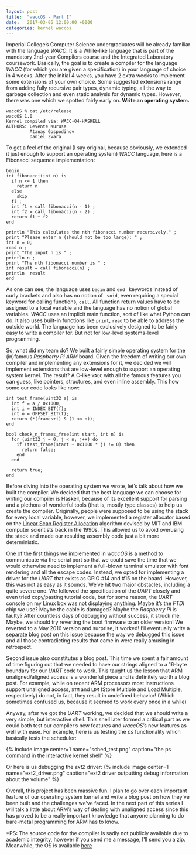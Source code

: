 ```yaml
---
layout: post
title:  "waccOS - Part I"
date:   2017-03-05 12:00:00 +0000
categories: kernel waccos
---
```


Imperial College’s Computer Science undergraduates will be already familiar
with the language *WACC*. It is a While-like language that is part of the
mandatory 2nd-year Compilers course and the Integrated Laboratory coursework.
Basically, the goal is to create a compiler for the language *WACC* (for which
you are given a specification) in your language of choice in 4 weeks. After the
initial 4 weeks, you have 2 extra weeks to implement some extensions of your
own choice. Some suggested extensions range from adding fully recursive pair
types, dynamic typing, all the way to garbage collection and even static
analysis for dynamic types. However, there was one which we spotted fairly
early on. **Write an operating system.**

<!-- MORE -->

```
waccOS % cat /etc/release
waccOS 1.0
Kernel compiled via: WACC-04-HASKELL
AUTHORS: Levente Kurusa
         Atanas Gospodinov
         Daniel Zvara
```
To get a feel of the original (I say original, because obviously, we extended
it just enough to support an operating system) *WACC* language, here is a
Fibonacci sequence implementation:

```
begin
int fibonacci(int n) is
  if n <= 1 then
    return n
  else
    skip
  fi ;
  int f1 = call fibonacci(n - 1) ;
  int f2 = call fibonacci(n - 2) ;
  return f1 + f2
end

println "This calculates the nth fibonacci number recursively." ;
print "Please enter n (should not be too large): " ;
int n = 0;
read n ;
print "The input n is " ;
println n ;
print "The nth fibonacci number is " ;
int result = call fibonacci(n) ;
println  result
end
```

As one can see, the language uses `begin` and `end ` keywords instead of curly
brackets and also has no notion of ` void`, even requiring a special keyword
for calling functions, `call`. All function return values have to be assigned
to a local variable and the language has no notion of global variables. *WACC*
uses an implicit main function, sort of like what Python can do. It also uses
built-in functions like `print`, `read` to be able to address the outside
world. The language has been exclusively designed to be fairly easy to write a
compiler for. But not for low-level systems-level programming.

So, what did my team do? We built a fairly simple operating system for the
(in)famous *Raspberry Pi ARM* board. Given the freedom of writing our own
compiler and implementing any extensions for it, we decided we will implement
extensions that are low-level enough to support an operating system kernel. The
result? A C-like `WACC` with all the famous features you can guess, like
pointers, structures, and even inline assembly. This how some our code looks
like now:

```
int test_frame(uint32 a) is
  int f = a / 0x1000;
  int i = INDEX_BIT(f);
  int o = OFFSET_BIT(f);
  return (*(frames+i) & (1 << o));
end

bool check_n_frames_free(int start, int n) is
  for (uint32 j = 0; j < n; j++) do
    if (test_frame(start + 0x1000 * j) != 0) then
      return false;
    end
  end

  return true;
end
```

Before diving into the operating system we wrote, let’s talk about how we built
the compiler. We decided that the best language we can choose for writing our
compiler is Haskell, because of its excellent support for parsing and a
plethora of wonderful tools (that is, mostly type classes) to help us create
the compiler. Originally, people were supposed to be using the stack for every
local variable, however, we implemented a register allocator based on the
[Linear Scan Register
Allocation](http://web.cs.ucla.edu/~palsberg/course/cs132/linearscan.pdf)
algorithm devised by MIT and IBM computer scientists back in the 1990s. This
allowed us to avoid overusing the stack and made our resulting assembly code
just a bit more deterministic.

One of the first things we implemented in *waccOS* is a method to communicate
via the serial port so that we could save the time that we would otherwise need
to implement a full-blown terminal emulator with font rendering and all the
escape codes. Instead, we opted for implementing a driver for the *UART* that
exists as GPIO #14 and #15 on the board. However,  this was not as easy as it
sounds. We’ve hit two major obstacles, including a quite severe one. We
followed the specification of the *UART* closely and even tried copy/pasting
tutorial code, but for some reason, the *UART* console on my Linux box was not
displaying anything. Maybe it’s the *FTDI* chip we use? Maybe the cable is
damaged? Maybe the *Raspberry PI* is faulty? After countless days of debugging
without success, it struck me. Maybe, we should try reverting the boot firmware
to an older version! We reverted to a May 2016 version and surprise, it worked!
I’ll eventually write a separate blog post on this issue because the way we
debugged this issue and all those contradicting results that came in were
really amusing in retrospect.  

Second issue also constitutes a blog post. This time we spent a fair amount of
time figuring out that we needed to have our strings aligned to a 16-byte
boundary for our *UART* code to work. This taught us the lesson that ARM
unaligned/aligned access is a wonderful piece and is definitely worth a blog
post. For example, while on recent ARM processors most instructions support
unaligned access, `STM` and `LDM` (Store Multiple and Load Multiple,
respectively) do not, in fact, they result in undefined behavior! (Which
sometimes confused us, because it seemed to work every once in a while)

Anyway, after we got the *UART* working, we decided that we should write a very
simple, but interactive shell. This shell later formed a critical part as we
could both test our compiler’s new features and *waccOS*’s new features as well
with ease. For example, here is us testing the *ps* functionality which
basically tests the scheduler: 

{% include image center=1 name="sched_test.png" caption="the ps command in the interactive kernel shell" %}

Or here is us debugging the *ext2* driver:
{% include image center=1 name="ext2_driver.png" caption="ext2 driver outputting debug information about the volume" %}

Overall, this project has been massive fun. I plan to go over each important
feature of our operating system kernel and write a blog post on how they’ve
been built and the challenges we’ve faced. In the next part of this series I
will talk a little about ARM’s way of dealing with unaligned access since this
has proved to be a really important knowledge that anyone planning to do
bare-metal programming for ARM has to know.

*PS: The source code for the compiler is sadly not publicly available due to academic
integrity, however if you send me a message, I'll send you a zip. Meanwhile, the
OS is available [here](https://github.com/levex/wacc-os)
